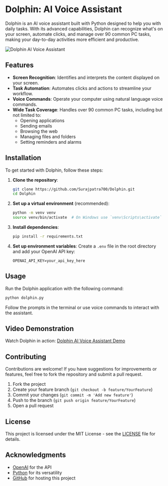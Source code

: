 # Dolphin: AI Voice Assistant

Dolphin is an AI voice assistant built with Python designed to help you with daily tasks. With its advanced capabilities, Dolphin can recognize what's on your screen, automate clicks, and manage over 90 common PC tasks, making your day-to-day activities more efficient and productive.

![Dolphin AI Voice Assistant](path_to_your_image) <!-- Replace with the path to your project's image -->

## Features

- **Screen Recognition**: Identifies and interprets the content displayed on your screen.
- **Task Automation**: Automates clicks and actions to streamline your workflow.
- **Voice Commands**: Operate your computer using natural language voice commands.
- **Wide Task Coverage**: Handles over 90 common PC tasks, including but not limited to:
  - Opening applications
  - Sending emails
  - Browsing the web
  - Managing files and folders
  - Setting reminders and alarms

## Installation

To get started with Dolphin, follow these steps:

1. **Clone the repository**:
   ```bash
   git clone https://github.com/Surajpatra700/Dolphin.git
   cd Dolphin
   ```

2. **Set up a virtual environment** (recommended):
   ```bash
   python -m venv venv
   source venv/bin/activate  # On Windows use `venv\Scripts\activate`
   ```

3. **Install dependencies**:
   ```bash
   pip install -r requirements.txt
   ```

4. **Set up environment variables**:
   Create a `.env` file in the root directory and add your OpenAI API key:
   ```
   OPENAI_API_KEY=your_api_key_here
   ```

## Usage

Run the Dolphin application with the following command:

```bash
python dolphin.py
```

Follow the prompts in the terminal or use voice commands to interact with the assistant.

## Video Demonstration

Watch Dolphin in action: [Dolphin AI Voice Assistant Demo](https://youtu.be/QBDvRtiYr9o?si=ndoSkPorwRRBcxGY)

## Contributing

Contributions are welcome! If you have suggestions for improvements or features, feel free to fork the repository and submit a pull request.

1. Fork the project
2. Create your feature branch (`git checkout -b feature/YourFeature`)
3. Commit your changes (`git commit -m 'Add new feature'`)
4. Push to the branch (`git push origin feature/YourFeature`)
5. Open a pull request

## License

This project is licensed under the MIT License - see the [LICENSE](LICENSE) file for details.

## Acknowledgments

- [OpenAI](https://openai.com/) for the API
- [Python](https://www.python.org/) for its versatility
- [GitHub](https://github.com/) for hosting this project
```
